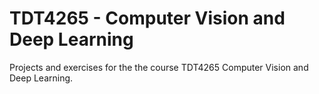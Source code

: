 # TDT4265 - Computer Vision and Deep Learning
Projects and exercises for the the course TDT4265 Computer Vision and Deep Learning.
